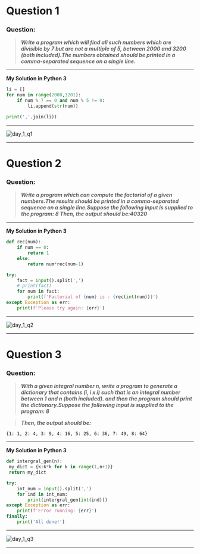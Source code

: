 # Question 1

### **Question:**

> **_Write a program which will find all such numbers which are divisible by 7 but are not a multiple of 5,
> between 2000 and 3200 (both included).The numbers obtained should be printed in a comma-separated sequence on a single line._**

---

**My Solution in Python 3**

```python
li = []
for num in range(2000,3201):
	if num % 7 == 0 and num % 5 != 0:
		li.append(str(num))

print(','.join(li))

```
---
![day_1_q1](https://github.com/0KvinayK0/python-100-exercises/assets/126001522/7deb3ae0-b8db-40a6-ac24-0f81baf3e546)

---

# Question 2

### **Question:**

> **_Write a program which can compute the factorial of a given numbers.The results should be printed in a comma-separated sequence on a single line.Suppose the following input is supplied to the program: 8
> Then, the output should be:40320_**

---

**My Solution in Python 3**

```python
def rec(num):
	if num == 0:
		return 1
	else:
		return num*rec(num-1)

try:
	fact = input().split(',')
	# print(fact)
	for num in fact:
		print(f'Factorial of {num} is : {rec(int(num))}')
except Exception as err:
	print(f'Please try again: {err}')

```
---
![day_1_q2](https://github.com/0KvinayK0/python-100-exercises/assets/126001522/2b2284f8-e668-4b8b-aa23-b8f2a0133c2e)

---

# Question 3

### **Question:**

> **_With a given integral number n, write a program to generate a dictionary that contains (i, i x i) such that is an integral number between 1 and n (both included). and then the program should print the dictionary.Suppose the following input is supplied to the program: 8_**

> **_Then, the output should be:_**


```
{1: 1, 2: 4, 3: 9, 4: 16, 5: 25, 6: 36, 7: 49, 8: 64}
```

---

**My Solution in Python 3**

```python
def intergral_gen(n):
 my_dict = {k:k*k for k in range(1,n+1)}
 return my_dict

try:
    int_num = input().split(',')
    for ind in int_num:
        print(intergral_gen(int(ind)))
except Exception as err:
    print(f'Error running: {err}')
finally:
    print('All done!')

```

---

![day_1_q3](https://github.com/0KvinayK0/python-100-exercises/assets/126001522/0da5de70-6a42-4755-9a38-8ba604e9ad02)

---

